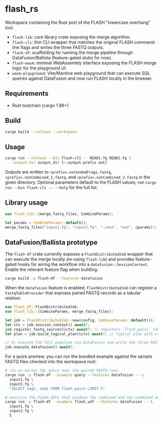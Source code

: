 # flash_rs

Workspace containing the Rust port of the FLASH "lowercase overhang" tool.

- `flash-lib`: core library crate exposing the merge algorithm.
- `flash-cli`: thin CLI wrapper that matches the original FLASH command-line
  flags and writes the three FASTQ outputs.
- `flash-df`: scaffolding for running the merge pipeline through
  DataFusion/Ballista (feature-gated stubs for now).
- `flash-wasm`: minimal WebAssembly interface exposing the FLASH merge logic for
  the playground UI.
- `wasm-playground`: Vite/Mantine web playground that can execute SQL queries
  against DataFusion and now run FLASH locally in the browser.

## Requirements

- Rust toolchain (cargo 1.89+)

## Build

```bash
cargo build --release --workspace
```

## Usage

```bash
cargo run --release --bin flash-cli -- READ1.fq READ2.fq \
  --output-dir output_dir [--output-prefix out]
```

Outputs are written to `<prefix>.extendedFrags.fastq`,
`<prefix>.notCombined_1.fastq`, and `<prefix>.notCombined_2.fastq` in the given
directory. Optional parameters default to the FLASH values; run
`cargo run --bin flash-cli -- --help` for the full list.

## Library usage

```rust
use flash_lib::{merge_fastq_files, CombineParams};

let params = CombineParams::default();
merge_fastq_files("input1.fq", "input2.fq", "./out", "out", &params)?;
```

## DataFusion/Ballista prototype

The `flash-df` crate currently exposes a `FlashDistributedJob` wrapper that can
execute the merge locally (re-using `flash-lib`) and provides feature-gated
hooks for wiring the workflow into a `datafusion::SessionContext`. Enable the
relevant feature flag when building:

```bash
cargo build -p flash-df --features datafusion
```

When the `datafusion` feature is enabled, `FlashDistributedJob` can register a
`FastqTableProvider` that exposes paired FASTQ records as a tabular relation:

```rust
use flash_df::FlashDistributedJob;
use flash_lib::{CombineParams, merge_fastq_files};

let job = FlashDistributedJob::new(config, CombineParams::default());
let ctx = job.session_context().await?;
job.register_fastq_sources(&ctx).await?; // registers `flash_pairs` table
let plan = job.build_logical_plan(&ctx).await?; // logical plan with combined/not-combined annotations

// Or execute the full pipeline via DataFusion and write the three FASTQ outputs
job.execute_datafusion().await?;
```

For a quick preview, you can run the bundled example against the sample FASTQ
files checked into the workspace root:

```bash
# run an ad-hoc SQL query over the paired FASTQ rows
cargo run -p flash-df --example query --features datafusion -- \
  input1.fq \
  input2.fq \
  "SELECT tag1, seq1 FROM flash_pairs LIMIT 5"

# exercise the FLASH UDFs that produce the combined and not-combined outputs
cargo run -p flash-df --example flash_udf --features datafusion -- \
  input1.fq \
  input2.fq \
  5
```
